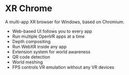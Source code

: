 # XR Chrome

A multi-app XR browser for Windows, based on Chromium.

- Web-based UI follows you to every app
- Run multiple OpenVR apps at a time
- Depth compositing
- Run WebXR inside any app
- Extension system for world awareness
- QR code detection
- World meshing
- FPS controls VR emulation without any VR devices